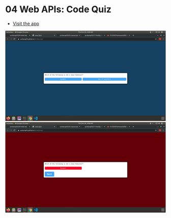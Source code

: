 # 04 Web APIs: Code Quiz

- [Visit the app](https://sardanap95.github.io/04-Web-Api/)

![alt text](/Screenshots/one.png)
![alt text](/Screenshots/two.png)
